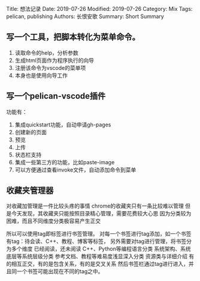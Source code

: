 Title: 想法记录
Date: 2019-07-26
Modified: 2019-07-26
Category: Mix
Tags: pelican, publishing
Authors: 长恨安歌
Summary: Short Summary

## 写一个工具，把脚本转化为菜单命令。
1. 读取命令的help，分析参数
2. 生成html页面作为程序执行的向导
3. 注册该命令为vscode的菜单项
4. 本身也是使用向导工作

## 写一个pelican-vscode插件
功能有：
1. 集成quickstart功能，自动申请gh-pages
2. 创建新的页面
3. 预览
4. 上传
5. 状态栏支持
6. 集成一些第三方的功能，比如paste-image
7. 可以方便通过查看invoke文件，自动添加命令到菜单

## 收藏夹管理器
对收藏加管理是一件比较头疼的事情
chrome的收藏夹只有一条比较难以管理
但是今天发现，其收藏夹只能按照目录精心管理，需要花费较大心思
因为分类较为困难，而且不同维度分类极容易产生正交

所以可以使用tag即标签进行书签管理。
对每一个书签进行tag添加，如一个书签有tag：待会读、C++、教程、博客等标签，
另外需要对tag进行管理，将书签分为多个维度
已经阅读，还未阅读
C++、Python等编程语言分类
系统架构、系统底层等系统层级分类
参考文档、教程等难易度浅显深入分类
资源类与详细介绍
有的相互正交，有的是包含关系，有的是交叉关系
然后书签栏通过tag进行进入，并且同一个书签可能出现在不同的tag之中。